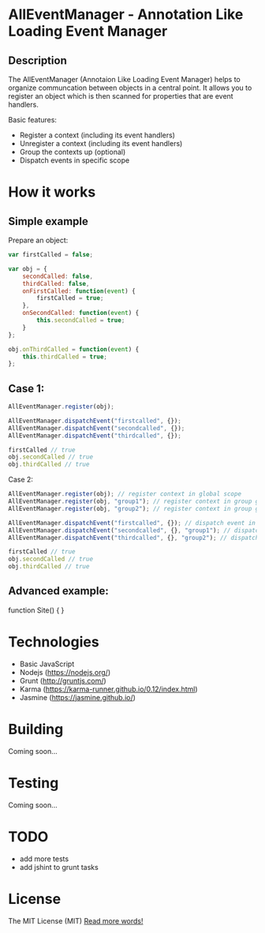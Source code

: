 AllEventManager - Annotation Like Loading Event Manager
===============

Description
-------------------
The AllEventManager (Annotaion Like Loading Event Manager) helps to organize
communcation between objects in a central point. It allows you to register an
object which is then scanned for properties that are event handlers.

Basic features:
- Register a context (including its event handlers)
- Unregister a context (including its event handlers)
- Group the contexts up (optional)
- Dispatch events in specific scope

# How it works

Simple example
-------
Prepare an object:
```js
var firstCalled = false;

var obj = {
    secondCalled: false,
    thirdCalled: false,
    onFirstCalled: function(event) {
        firstCalled = true;
    },
    onSecondCalled: function(event) {
        this.secondCalled = true;
    }
};

obj.onThirdCalled = function(event) {
    this.thirdCalled = true;
};
```

Case 1:
-------
```js
AllEventManager.register(obj);

AllEventManager.dispatchEvent("firstcalled", {});
AllEventManager.dispatchEvent("secondcalled", {});
AllEventManager.dispatchEvent("thirdcalled", {});

firstCalled // true
obj.secondCalled // true
obj.thirdCalled // true
```

Case 2:
```js
AllEventManager.register(obj); // register context in global scope
AllEventManager.register(obj, "group1"); // register context in group group1
AllEventManager.register(obj, "group2"); // register context in group group2

AllEventManager.dispatchEvent("firstcalled", {}); // dispatch event in global scope
AllEventManager.dispatchEvent("secondcalled", {}, "group1"); // dispatch event in group1
AllEventManager.dispatchEvent("thirdcalled", {}, "group2"); // dispatch event in group2

firstCalled // true
obj.secondCalled // true
obj.thirdCalled // true
```

Advanced example:
----------------
function Site() {
}


# Technologies
- Basic JavaScript
- Nodejs (https://nodejs.org/)
- Grunt (http://gruntjs.com/)
- Karma (https://karma-runner.github.io/0.12/index.html)
- Jasmine (https://jasmine.github.io/)

# Building
Coming soon...

# Testing
Coming soon...

# TODO
- add more tests
- add jshint to grunt tasks

# License
The MIT License (MIT)
[Read more words!](LICENSE.md)
